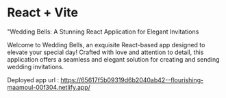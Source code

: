 # React + Vite


"Wedding Bells: A Stunning React Application for Elegant Invitations

Welcome to Wedding Bells, an exquisite React-based app designed to elevate your special day! Crafted with love and attention to detail, this application offers a seamless and elegant solution for creating and sending wedding invitations.

Deployed app url : https://65617f5b09319d6b2040ab42--flourishing-maamoul-00f304.netlify.app/
